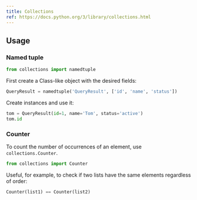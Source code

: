 ```yaml
---
title: Collections
ref: https://docs.python.org/3/library/collections.html
---
```


## Usage

### Named tuple

```python
from collections import namedtuple
```

First create a Class-like object with the desired fields:

```python
QueryResult = namedtuple('QueryResult', ['id', 'name', 'status'])
```

Create instances and use it:

```python
tom = QueryResult(id=1, name='Tom', status='active')
tom.id
```

### Counter

To count the number of occurrences of an element,
use `collections.Counter`.

```python
from collections import Counter
```

Useful, for example, to check if two lists have the same elements regardless of order:

```python
Counter(list1) == Counter(list2)
```
